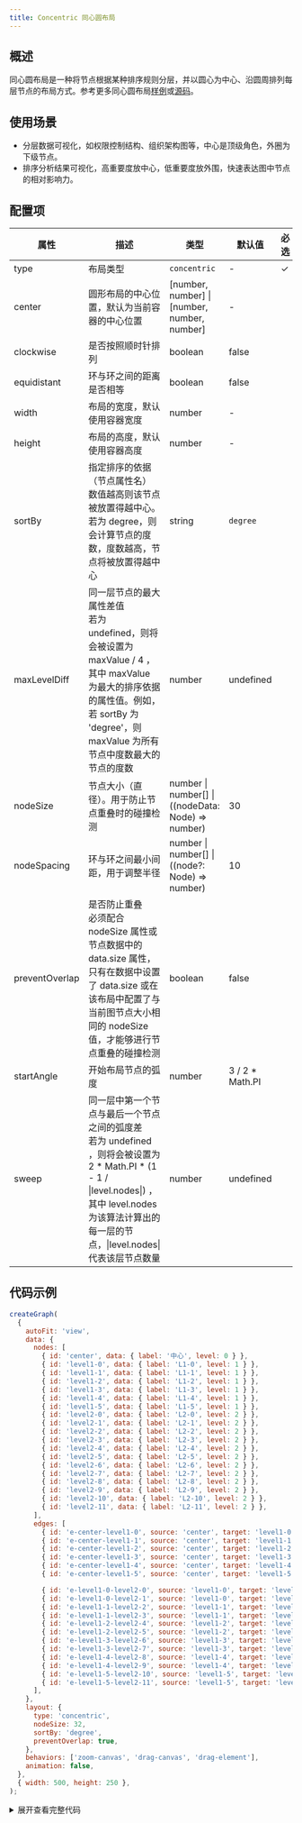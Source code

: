 ```yaml
---
title: Concentric 同心圆布局
---
```


## 概述

同心圆布局是一种将节点根据某种排序规则分层，并以圆心为中心、沿圆周排列每层节点的布局方式。参考更多同心圆布局[样例](/examples#layout-concentric)或[源码](https://github.com/antvis/layout/blob/v5/packages/layout/src/circular.ts)。

## 使用场景

- 分层数据可视化，如权限控制结构、组织架构图等，中心是顶级角色，外圈为下级节点。
- 排序分析结果可视化，高重要度放中心，低重要度放外围，快速表达图中节点的相对影响力。

## 配置项

| 属性           | 描述                                                                                                                                                                                                        | 类型                                               | 默认值           | 必选 |
| -------------- | ----------------------------------------------------------------------------------------------------------------------------------------------------------------------------------------------------------- | -------------------------------------------------- | ---------------- | ---- |
| type           | 布局类型                                                                                                                                                                                                    | `concentric`                                       | -                | ✓    |
| center         | 圆形布局的中心位置，默认为当前容器的中心位置                                                                                                                                                                | [number, number] \| [number, number, number]       | -                |      |
| clockwise      | 是否按照顺时针排列                                                                                                                                                                                          | boolean                                            | false            |
| equidistant    | 环与环之间的距离是否相等                                                                                                                                                                                    | boolean                                            | false            |      |
| width          | 布局的宽度，默认使用容器宽度                                                                                                                                                                                | number                                             | -                |      |
| height         | 布局的高度，默认使用容器高度                                                                                                                                                                                | number                                             | -                |      |
| sortBy         | 指定排序的依据（节点属性名）<br>数值越高则该节点被放置得越中心。若为 degree，则会计算节点的度数，度数越高，节点将被放置得越中心                                                                             | string                                             | `degree`         |      |
| maxLevelDiff   | 同一层节点的最大属性差值<br>若为 undefined，则将会被设置为 maxValue / 4 ，其中 maxValue 为最大的排序依据的属性值。例如，若 sortBy 为 'degree'，则 maxValue 为所有节点中度数最大的节点的度数                 | number                                             | undefined        |      |
| nodeSize       | 节点大小（直径）。用于防止节点重叠时的碰撞检测                                                                                                                                                              | number \| number[] \| ((nodeData: Node) => number) | 30               |      |
| nodeSpacing    | 环与环之间最小间距，用于调整半径                                                                                                                                                                            | number \| number[] \| ((node?: Node) => number)    | 10               |      |
| preventOverlap | 是否防止重叠<br>必须配合 nodeSize 属性或节点数据中的 data.size 属性，只有在数据中设置了 data.size 或在该布局中配置了与当前图节点大小相同的 nodeSize 值，才能够进行节点重叠的碰撞检测                        | boolean                                            | false            |      |
| startAngle     | 开始布局节点的弧度                                                                                                                                                                                          | number                                             | 3 / 2 \* Math.PI |      |
| sweep          | 同一层中第一个节点与最后一个节点之间的弧度差<br>若为 undefined ，则将会被设置为 2 \* Math.PI \* (1 - 1 / \|level.nodes\|) ，其中 level.nodes 为该算法计算出的每一层的节点，\|level.nodes\| 代表该层节点数量 | number                                             | undefined        |      |

## 代码示例

```js | ob {pin: false}
createGraph(
  {
    autoFit: 'view',
    data: {
      nodes: [
        { id: 'center', data: { label: '中心', level: 0 } },
        { id: 'level1-0', data: { label: 'L1-0', level: 1 } },
        { id: 'level1-1', data: { label: 'L1-1', level: 1 } },
        { id: 'level1-2', data: { label: 'L1-2', level: 1 } },
        { id: 'level1-3', data: { label: 'L1-3', level: 1 } },
        { id: 'level1-4', data: { label: 'L1-4', level: 1 } },
        { id: 'level1-5', data: { label: 'L1-5', level: 1 } },
        { id: 'level2-0', data: { label: 'L2-0', level: 2 } },
        { id: 'level2-1', data: { label: 'L2-1', level: 2 } },
        { id: 'level2-2', data: { label: 'L2-2', level: 2 } },
        { id: 'level2-3', data: { label: 'L2-3', level: 2 } },
        { id: 'level2-4', data: { label: 'L2-4', level: 2 } },
        { id: 'level2-5', data: { label: 'L2-5', level: 2 } },
        { id: 'level2-6', data: { label: 'L2-6', level: 2 } },
        { id: 'level2-7', data: { label: 'L2-7', level: 2 } },
        { id: 'level2-8', data: { label: 'L2-8', level: 2 } },
        { id: 'level2-9', data: { label: 'L2-9', level: 2 } },
        { id: 'level2-10', data: { label: 'L2-10', level: 2 } },
        { id: 'level2-11', data: { label: 'L2-11', level: 2 } },
      ],
      edges: [
        { id: 'e-center-level1-0', source: 'center', target: 'level1-0' },
        { id: 'e-center-level1-1', source: 'center', target: 'level1-1' },
        { id: 'e-center-level1-2', source: 'center', target: 'level1-2' },
        { id: 'e-center-level1-3', source: 'center', target: 'level1-3' },
        { id: 'e-center-level1-4', source: 'center', target: 'level1-4' },
        { id: 'e-center-level1-5', source: 'center', target: 'level1-5' },

        { id: 'e-level1-0-level2-0', source: 'level1-0', target: 'level2-0' },
        { id: 'e-level1-0-level2-1', source: 'level1-0', target: 'level2-1' },
        { id: 'e-level1-1-level2-2', source: 'level1-1', target: 'level2-2' },
        { id: 'e-level1-1-level2-3', source: 'level1-1', target: 'level2-3' },
        { id: 'e-level1-2-level2-4', source: 'level1-2', target: 'level2-4' },
        { id: 'e-level1-2-level2-5', source: 'level1-2', target: 'level2-5' },
        { id: 'e-level1-3-level2-6', source: 'level1-3', target: 'level2-6' },
        { id: 'e-level1-3-level2-7', source: 'level1-3', target: 'level2-7' },
        { id: 'e-level1-4-level2-8', source: 'level1-4', target: 'level2-8' },
        { id: 'e-level1-4-level2-9', source: 'level1-4', target: 'level2-9' },
        { id: 'e-level1-5-level2-10', source: 'level1-5', target: 'level2-10' },
        { id: 'e-level1-5-level2-11', source: 'level1-5', target: 'level2-11' },
      ],
    },
    layout: {
      type: 'concentric',
      nodeSize: 32,
      sortBy: 'degree',
      preventOverlap: true,
    },
    behaviors: ['zoom-canvas', 'drag-canvas', 'drag-element'],
    animation: false,
  },
  { width: 500, height: 250 },
);
```

<details><summary>展开查看完整代码</summary>

```javascript
import { Graph } from '@antv/g6';
const graph = new Graph({
  container: 'container',
  autoFit: 'view',
  data: {
    nodes: [
      { id: 'center', data: { label: '中心', level: 0 } },

      { id: 'level1-0', data: { label: 'L1-0', level: 1 } },
      { id: 'level1-1', data: { label: 'L1-1', level: 1 } },
      { id: 'level1-2', data: { label: 'L1-2', level: 1 } },
      { id: 'level1-3', data: { label: 'L1-3', level: 1 } },
      { id: 'level1-4', data: { label: 'L1-4', level: 1 } },
      { id: 'level1-5', data: { label: 'L1-5', level: 1 } },

      { id: 'level2-0', data: { label: 'L2-0', level: 2 } },
      { id: 'level2-1', data: { label: 'L2-1', level: 2 } },
      { id: 'level2-2', data: { label: 'L2-2', level: 2 } },
      { id: 'level2-3', data: { label: 'L2-3', level: 2 } },
      { id: 'level2-4', data: { label: 'L2-4', level: 2 } },
      { id: 'level2-5', data: { label: 'L2-5', level: 2 } },
      { id: 'level2-6', data: { label: 'L2-6', level: 2 } },
      { id: 'level2-7', data: { label: 'L2-7', level: 2 } },
      { id: 'level2-8', data: { label: 'L2-8', level: 2 } },
      { id: 'level2-9', data: { label: 'L2-9', level: 2 } },
      { id: 'level2-10', data: { label: 'L2-10', level: 2 } },
      { id: 'level2-11', data: { label: 'L2-11', level: 2 } },
    ],
    edges: [
      { id: 'e-center-level1-0', source: 'center', target: 'level1-0' },
      { id: 'e-center-level1-1', source: 'center', target: 'level1-1' },
      { id: 'e-center-level1-2', source: 'center', target: 'level1-2' },
      { id: 'e-center-level1-3', source: 'center', target: 'level1-3' },
      { id: 'e-center-level1-4', source: 'center', target: 'level1-4' },
      { id: 'e-center-level1-5', source: 'center', target: 'level1-5' },

      { id: 'e-level1-0-level2-0', source: 'level1-0', target: 'level2-0' },
      { id: 'e-level1-0-level2-1', source: 'level1-0', target: 'level2-1' },
      { id: 'e-level1-1-level2-2', source: 'level1-1', target: 'level2-2' },
      { id: 'e-level1-1-level2-3', source: 'level1-1', target: 'level2-3' },
      { id: 'e-level1-2-level2-4', source: 'level1-2', target: 'level2-4' },
      { id: 'e-level1-2-level2-5', source: 'level1-2', target: 'level2-5' },
      { id: 'e-level1-3-level2-6', source: 'level1-3', target: 'level2-6' },
      { id: 'e-level1-3-level2-7', source: 'level1-3', target: 'level2-7' },
      { id: 'e-level1-4-level2-8', source: 'level1-4', target: 'level2-8' },
      { id: 'e-level1-4-level2-9', source: 'level1-4', target: 'level2-9' },
      { id: 'e-level1-5-level2-10', source: 'level1-5', target: 'level2-10' },
      { id: 'e-level1-5-level2-11', source: 'level1-5', target: 'level2-11' },
    ],
  },
  layout: {
    type: 'concentric',
    nodeSize: 32,
    sortBy: 'degree',
    preventOverlap: true,
  },
  behaviors: ['zoom-canvas', 'drag-canvas', 'drag-element'],
  animation: false,
});

graph.render();
```

</details>

